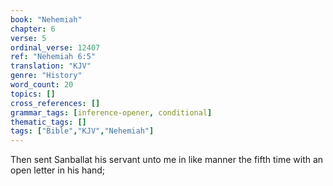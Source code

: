```yaml
---
book: "Nehemiah"
chapter: 6
verse: 5
ordinal_verse: 12407
ref: "Nehemiah 6:5"
translation: "KJV"
genre: "History"
word_count: 20
topics: []
cross_references: []
grammar_tags: [inference-opener, conditional]
thematic_tags: []
tags: ["Bible","KJV","Nehemiah"]
---
```

Then sent Sanballat his servant unto me in like manner the fifth time with an open letter in his hand;
